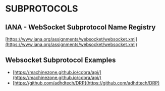 SUBPROTOCOLS
==================

## IANA - WebSocket Subprotocol Name Registry
[https://www.iana.org/assignments/websocket/websocket.xml](https://www.iana.org/assignments/websocket/websocket.xml)



## Websocket Subprotocol Examples
- [https://machinezone.github.io/cobra/api/](https://machinezone.github.io/cobra/api/)
- [https://github.com/adhdtech/DRP](https://github.com/adhdtech/DRP)
